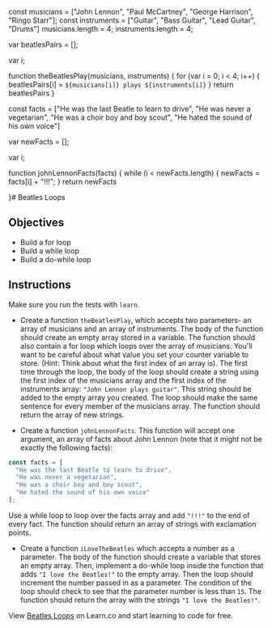 const musicians = ["John Lennon", "Paul McCartney", "George Harrison", "Ringo Starr"];
const instruments = ["Guitar", "Bass Guitar", "Lead Guitar", "Drums"]
musicians.length = 4;
instruments.length = 4;

var beatlesPairs = [];


var i;



function theBeatlesPlay(musicians, instruments) {
  for (var i = 0; i < 4; i++) {
    beatlesPairs[i] = `${musicians[i]} plays ${instruments[i]}`
  }
  return beatlesPairs
}

const facts = ["He was the last Beatle to learn to drive",
  "He was never a vegetarian",
  "He was a choir boy and boy scout",
  "He hated the sound of his own voice"]

var newFacts = [];

var i;

function johnLennonFacts(facts) {
  while (i < newFacts.length) {
    newFacts = facts[i] + "!!!";
  }
  return newFacts
  
}# Beatles Loops

## Objectives

+ Build a for loop
+ Build a while loop
+ Build a do-while loop

## Instructions

Make sure you run the tests with `learn`.

+ Create a function `theBeatlesPlay`, which accepts two parameters- an array of
musicians and an array of instruments. The body of the function should create an
empty array stored in a variable. The function should also contain a for loop
which loops over the array of musicians. You'll want to be careful about what
value you set your counter variable to store. (Hint: Think about what the first
index of an array is). The first time through the loop, the body of the loop
should create a string using the first index of the musicians array and the
first index of the instruments array: `"John Lennon plays guitar"`. This string
should be added to the empty array you created. The loop should make the same
sentence for every member of the musicians array. The function should return the
array of new strings.

+ Create a function `johnLennonFacts`. This function will accept one argument, an
array of facts about John Lennon (note that it might not be exactly the
following facts):

```js
const facts = [
  "He was the last Beatle to learn to drive",
  "He was never a vegetarian",
  "He was a choir boy and boy scout",
  "He hated the sound of his own voice"
];
```

Use a while loop to loop over the facts array and add `"!!!"` to the end of
every fact. The function should return an array of strings with exclamation
points.

+ Create a function `iLoveTheBeatles` which accepts a number as a parameter. The
body of the function should create a variable that stores an empty array. Then,
implement a do-while loop inside the function that adds `"I love the Beatles!"`
to the empty array. Then the loop should increment the number passed in as a
parameter. The condition of the loop should check to see that the parameter
number is less than `15`. The function should return the array with the strings
`"I love the Beatles!"`.

<p data-visibility='hidden'>View <a href='https://learn.co/lessons/js-beatles-loops-lab' title='Beatles Loops'>Beatles Loops</a> on Learn.co and start learning to code for free.</p>
